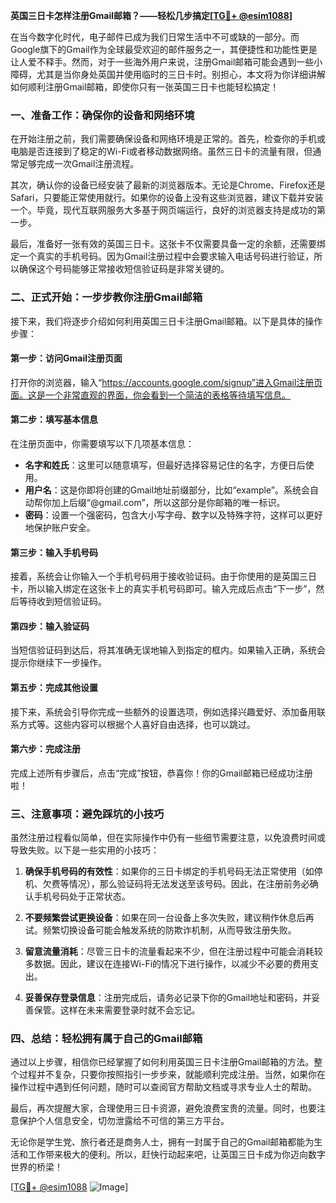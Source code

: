 **英国三日卡怎样注册Gmail邮箱？——轻松几步搞定[[TG💪+ @esim1088](https://t.me/s/esim1088)]**

在当今数字化时代，电子邮件已成为我们日常生活中不可或缺的一部分。而Google旗下的Gmail作为全球最受欢迎的邮件服务之一，其便捷性和功能性更是让人爱不释手。然而，对于一些海外用户来说，注册Gmail邮箱可能会遇到一些小障碍，尤其是当你身处英国并使用临时的三日卡时。别担心，本文将为你详细讲解如何顺利注册Gmail邮箱，即使你只有一张英国三日卡也能轻松搞定！

### **一、准备工作：确保你的设备和网络环境**
在开始注册之前，我们需要确保设备和网络环境是正常的。首先，检查你的手机或电脑是否连接到了稳定的Wi-Fi或者移动数据网络。虽然三日卡的流量有限，但通常足够完成一次Gmail注册流程。

其次，确认你的设备已经安装了最新的浏览器版本。无论是Chrome、Firefox还是Safari，只要能正常使用就行。如果你的设备上没有这些浏览器，建议下载并安装一个。毕竟，现代互联网服务大多基于网页端运行，良好的浏览器支持是成功的第一步。

最后，准备好一张有效的英国三日卡。这张卡不仅需要具备一定的余额，还需要绑定一个真实的手机号码。因为Gmail注册过程中会要求输入电话号码进行验证，所以确保这个号码能够正常接收短信验证码是非常关键的。

### **二、正式开始：一步步教你注册Gmail邮箱**
接下来，我们将逐步介绍如何利用英国三日卡注册Gmail邮箱。以下是具体的操作步骤：

#### **第一步：访问Gmail注册页面**
打开你的浏览器，输入“https://accounts.google.com/signup”进入Gmail注册页面。这是一个非常直观的界面，你会看到一个简洁的表格等待填写信息。

#### **第二步：填写基本信息**
在注册页面中，你需要填写以下几项基本信息：
- **名字和姓氏**：这里可以随意填写，但最好选择容易记住的名字，方便日后使用。
- **用户名**：这是你即将创建的Gmail地址前缀部分，比如“example”。系统会自动帮你加上后缀“@gmail.com”，所以这部分是你邮箱的唯一标识。
- **密码**：设置一个强密码，包含大小写字母、数字以及特殊字符，这样可以更好地保护账户安全。

#### **第三步：输入手机号码**
接着，系统会让你输入一个手机号码用于接收验证码。由于你使用的是英国三日卡，所以输入绑定在这张卡上的真实手机号码即可。输入完成后点击“下一步”，然后等待收到短信验证码。

#### **第四步：输入验证码**
当短信验证码到达后，将其准确无误地输入到指定的框内。如果输入正确，系统会提示你继续下一步操作。

#### **第五步：完成其他设置**
接下来，系统会引导你完成一些额外的设置选项，例如选择兴趣爱好、添加备用联系方式等。这些内容可以根据个人喜好自由选择，也可以跳过。

#### **第六步：完成注册**
完成上述所有步骤后，点击“完成”按钮，恭喜你！你的Gmail邮箱已经成功注册啦！

### **三、注意事项：避免踩坑的小技巧**
虽然注册过程看似简单，但在实际操作中仍有一些细节需要注意，以免浪费时间或导致失败。以下是一些实用的小技巧：

1. **确保手机号码的有效性**：如果你的三日卡绑定的手机号码无法正常使用（如停机、欠费等情况），那么验证码将无法发送至该号码。因此，在注册前务必确认手机号码处于正常状态。

2. **不要频繁尝试更换设备**：如果在同一台设备上多次失败，建议稍作休息后再试。频繁切换设备可能会触发系统的防欺诈机制，从而导致注册失败。

3. **留意流量消耗**：尽管三日卡的流量看起来不少，但在注册过程中可能会消耗较多数据。因此，建议在连接Wi-Fi的情况下进行操作，以减少不必要的费用支出。

4. **妥善保存登录信息**：注册完成后，请务必记录下你的Gmail地址和密码，并妥善保管。这样在未来需要登录时就不会忘记。

### **四、总结：轻松拥有属于自己的Gmail邮箱**
通过以上步骤，相信你已经掌握了如何利用英国三日卡注册Gmail邮箱的方法。整个过程并不复杂，只要你按照指引一步步来，就能顺利完成注册。当然，如果你在操作过程中遇到任何问题，随时可以查阅官方帮助文档或寻求专业人士的帮助。

最后，再次提醒大家，合理使用三日卡资源，避免浪费宝贵的流量。同时，也要注意保护个人信息安全，切勿泄露给不可信的第三方平台。

无论你是学生党、旅行者还是商务人士，拥有一封属于自己的Gmail邮箱都能为生活和工作带来极大的便利。所以，赶快行动起来吧，让英国三日卡成为你迈向数字世界的桥梁！

[[TG💪+ @esim1088](https://t.me/s/esim1088) ![Image](https://i.postimg.cc/4NQfJmqS/Snipaste-2025-05-13-00-14-12.png)]